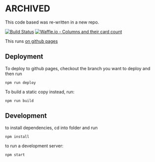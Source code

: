# ARCHIVED

This code based was re-written in a new repo.




[![Build Status](https://travis-ci.org/ServiceInnovationLab/FamilyServiceDirectorySearchinator.svg?branch=master)](https://travis-ci.org/ServiceInnovationLab/FamilyServiceDirectorySearchinator)
[![Waffle.io - Columns and their card count](https://badge.waffle.io/ServiceInnovationLab/FamilyServiceDirectorySearchinator.png?columns=all)](https://waffle.io/ServiceInnovationLab/FamilyServiceDirectorySearchinator?utm_source=badge)

This runs [on github pages](https://serviceinnovationlab.github.io/FamilyServiceDirectorySearchinator/)

## Deployment

To deploy to github pages, checkout the branch you want to deploy and then run
```
npm run deploy
```

To build a static copy instead, run:
```
npm run build
```

## Development


to install dependencies, cd into folder and run
```
npm install
```

to run a development server:
```
npm start
```
